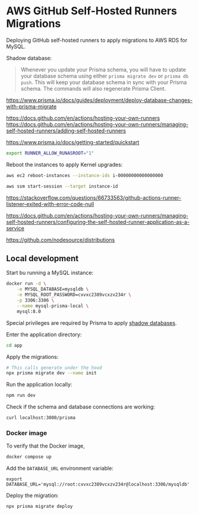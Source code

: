 # AWS GitHub Self-Hosted Runners Migrations

Deploying GitHub self-hosted runners to apply migrations to AWS RDS for MySQL.

Shadow database:





> Whenever you update your Prisma schema, you will have to update your database schema using either `prisma migrate dev` or `prisma db push`. This will keep your database schema in sync with your Prisma schema. The commands will also regenerate Prisma Client.


https://www.prisma.io/docs/guides/deployment/deploy-database-changes-with-prisma-migrate


https://docs.github.com/en/actions/hosting-your-own-runners
https://docs.github.com/en/actions/hosting-your-own-runners/managing-self-hosted-runners/adding-self-hosted-runners



https://www.prisma.io/docs/getting-started/quickstart

```sh
export RUNNER_ALLOW_RUNASROOT="1"
```

Reboot the instances to apply Kernel upgrades:

```sh
aws ec2 reboot-instances --instance-ids i-00000000000000000
```

```sh
aws ssm start-session --target instance-id
```

https://stackoverflow.com/questions/66733563/github-actions-runner-listener-exited-with-error-code-null

https://docs.github.com/en/actions/hosting-your-own-runners/managing-self-hosted-runners/configuring-the-self-hosted-runner-application-as-a-service

https://github.com/nodesource/distributions


## Local development

Start bu running a MySQL instance:

```sh
docker run -d \
    -e MYSQL_DATABASE=mysqldb \
    -e MYSQL_ROOT_PASSWORD=cxvxc2389vcxzv234r \
    -p 3306:3306 \
    --name mysql-prisma-local \
    mysql:8.0
```

Special privileges are required by Prisma to apply [shadow databases][1].

Enter the application directory:

```sh
cd app
```

Apply the migrations:

```sh
# This calls generate under the hood
npx prisma migrate dev --name init
```

Run the application locally:

```sh
npm run dev
```

Check if the schema and database connections are working:

```sh
curl localhost:3000/prisma
```

### Docker image

To verify that the Docker image, 

```sh
docker compose up
```

Add the `DATABASE_URL` environment variable:

```SH
export DATABASE_URL='mysql://root:cxvxc2389vcxzv234r@localhost:3306/mysqldb'
```

Deploy the migration:

```sh
npx prisma migrate deploy
```

[1]: https://www.prisma.io/docs/concepts/components/prisma-migrate/shadow-database

